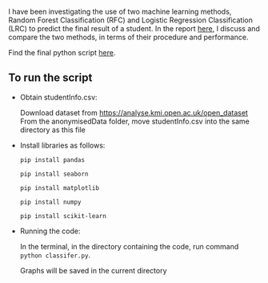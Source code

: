 I have been investigating the use of two machine learning methods, Random Forest Classification (RFC) and Logistic Regression Classification (LRC) to predict the final result of a student. In the report [here](./report.pdf), I discuss and compare the two methods, in terms of their procedure and performance.

Find the final python script [here](./classifier.py).

## To run the script
* Obtain studentInfo.csv:

    Download dataset from https://analyse.kmi.open.ac.uk/open_dataset
    From the anonymisedData folder, move studentInfo.csv into the same directory as this file
    
    
* Install libraries as follows:

    `pip install pandas`
    
    `pip install seaborn`
    
    `pip install matplotlib`
    
    `pip install numpy`
    
    `pip install scikit-learn`
    
    
* Running the code:

    In the terminal, in the directory containing the code, run command `python classifer.py`.
    
    Graphs will be saved in the current directory
